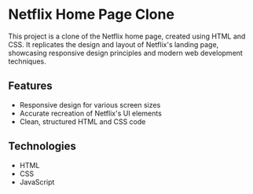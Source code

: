 # Netflix Home Page Clone

This project is a clone of the Netflix home page, created using HTML and CSS. It replicates the design and layout of Netflix's landing page, showcasing responsive design principles and modern web development techniques.

## Features

- Responsive design for various screen sizes
- Accurate recreation of Netflix's UI elements
- Clean, structured HTML and CSS code

## Technologies

- HTML
- CSS
- JavaScript

